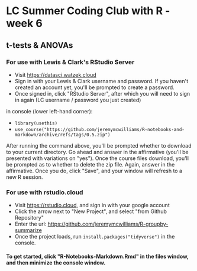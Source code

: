 # LC Summer Coding Club with R - week 6
## t-tests & ANOVAs



### For use with Lewis & Clark's RStudio Server

* Visit <a href='https://datasci.watzek.cloud' target='_blank'>https://datasci.watzek.cloud</a>
* Sign in with your Lewis & Clark username and password. If you haven't created an account yet, you'll be prompted to create a password.
* Once signed in, click "RStudio Server", after which you will need to sign in again (LC username / password you just created)

in console (lower left-hand corner):
* `library(usethis)`
* `use_course("https://github.com/jeremymcwilliams/R-notebooks-and-markdown/archive/refs/tags/0.5.zip")`

After running the command above, you'll be prompted whether to download to your current directory. Go ahead and answer in the affirmative (you'll be presented with variations on "yes"). Once the course files download, you'll be prompted as to whether to delete the zip file. Again, answer in the affirmative. Once you do, click "Save", and your window will refresh to a new R session.


### For use with rstudio.cloud 

* Visit https://rstudio.cloud, and sign in with your google account  
* Click the arrow next to "New Project", and select "from Github Repository"
* Enter the url: https://github.com/jeremymcwilliams/R-groupby-summarize
* Once the project loads, run `install.packages("tidyverse")` in the console.


#### To get started, click "R-Notebooks-Markdown.Rmd" in the files window, and then minimize the console window.

